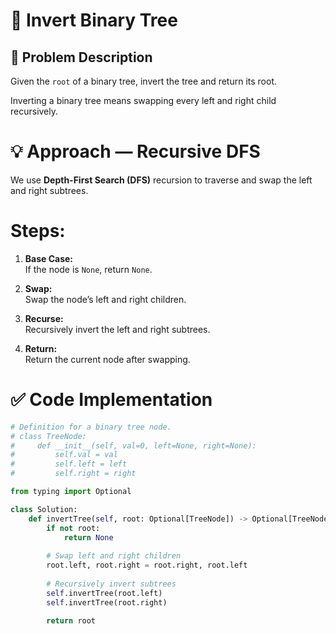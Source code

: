 # 🌳 Invert Binary Tree

## 🧩 Problem Description
Given the `root` of a binary tree, invert the tree and return its root.

Inverting a binary tree means swapping every left and right child recursively.

# 💡 Approach — Recursive DFS

We use **Depth-First Search (DFS)** recursion to traverse and swap the left and right subtrees.

# Steps:
1. **Base Case:**  
   If the node is `None`, return `None`.

2. **Swap:**  
   Swap the node’s left and right children.

3. **Recurse:**  
   Recursively invert the left and right subtrees.

4. **Return:**  
   Return the current node after swapping.

# ✅ Code Implementation

```python
# Definition for a binary tree node.
# class TreeNode:
#     def __init__(self, val=0, left=None, right=None):
#         self.val = val
#         self.left = left
#         self.right = right

from typing import Optional

class Solution:
    def invertTree(self, root: Optional[TreeNode]) -> Optional[TreeNode]:
        if not root:
            return None
        
        # Swap left and right children
        root.left, root.right = root.right, root.left
        
        # Recursively invert subtrees
        self.invertTree(root.left)
        self.invertTree(root.right)
        
        return root
